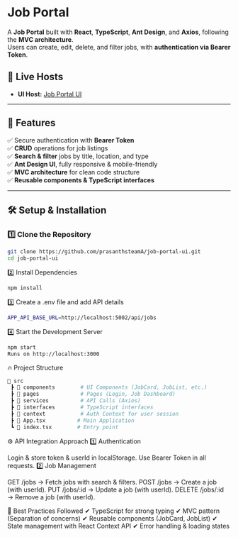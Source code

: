 # Job Portal

A **Job Portal** built with **React**, **TypeScript**, **Ant Design**, and **Axios**, following the **MVC architecture**.  
Users can create, edit, delete, and filter jobs, with **authentication via Bearer Token**.


## 🚀 **Live Hosts**
- **UI Host:** [Job Portal UI](https://job-portal.d2ai0u2ag2wvfc.amplifyapp.com/)

---

## 🚀 **Features**
✅ Secure authentication with **Bearer Token**  
✅ **CRUD** operations for job listings  
✅ **Search & filter** jobs by title, location, and type  
✅ **Ant Design UI**, fully responsive & mobile-friendly  
✅ **MVC architecture** for clean code structure  
✅ **Reusable components & TypeScript interfaces**  

---

## 🛠 **Setup & Installation**


### 1️⃣ Clone the Repository
```sh
git clone https://github.com/prasanthsteamA/job-portal-ui.git
cd job-portal-ui
```

2️⃣ Install Dependencies
```sh
npm install
```

3️⃣ Create a .env file and add API details

```sh
APP_API_BASE_URL=http://localhost:5002/api/jobs
```

4️⃣ Start the Development Server
```sh
npm start
Runs on http://localhost:3000
```



🔥 Project Structure

```sh
📂 src
 ┣ 📂 components        # UI Components (JobCard, JobList, etc.)
 ┣ 📂 pages             # Pages (Login, Job Dashboard)
 ┣ 📂 services          # API Calls (Axios)
 ┣ 📂 interfaces        # TypeScript interfaces
 ┣ 📂 context           # Auth Context for user session
 ┣ 📜 App.tsx          # Main Application
 ┗ 📜 index.tsx        # Entry point
 ```

⚙ API Integration Approach
1️⃣ Authentication

Login & store token & userId in localStorage.
Use Bearer Token in all requests.
2️⃣ Job Management

GET /jobs → Fetch jobs with search & filters.
POST /jobs → Create a job (with userId).
PUT /jobs/:id → Update a job (with userId).
DELETE /jobs/:id → Remove a job (with userId).


📌 Best Practices Followed
✔ TypeScript for strong typing
✔ MVC pattern (Separation of concerns)
✔ Reusable components (JobCard, JobList)
✔ State management with React Context API
✔ Error handling & loading states

